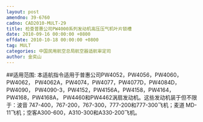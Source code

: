 ```yaml
---
layout: post
amendno: 39-6760
cadno: CAD2010-MULT-29
title: 检查普惠公司PW4000系列发动机高压压气机叶片锁槽
date: 2010-09-16 00:00:00 +0800
effdate: 2010-10-18 00:00:00 +0800
tag: MULT
categories: 中国民用航空总局航空器适航审定司
author: 金奕山
---
```


##适用范围:
本适航指令适用于普惠公司PW4052，PW4056，PW4060，PW4062， PW4062A，PW4074，PW4077，PW4077D，PW4084D，PW4090， PW4090-3，PW4152，PW4156A，PW4158，PW4164，PW4168，PW4168A， PW4460和PW4462涡扇发动机。这些发动机装于但不限于：波音 747-400，767-200，767-300，777-200和777-300飞机；麦道 MD-11飞机；空客A300-600，A310-300和A330-200飞机。

